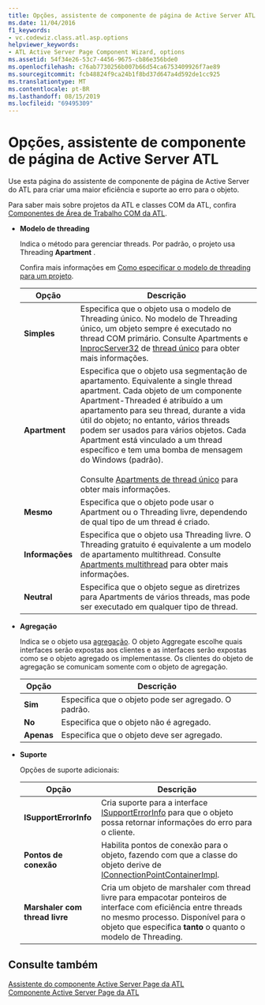 ```yaml
---
title: Opções, assistente de componente de página de Active Server ATL
ms.date: 11/04/2016
f1_keywords:
- vc.codewiz.class.atl.asp.options
helpviewer_keywords:
- ATL Active Server Page Component Wizard, options
ms.assetid: 54f34e26-53c7-4456-9675-cb86e356bde0
ms.openlocfilehash: c76ab7730256b007b66d54ca6753409926f7ae89
ms.sourcegitcommit: fcb48824f9ca24b1f8bd37d647a4d592de1cc925
ms.translationtype: MT
ms.contentlocale: pt-BR
ms.lasthandoff: 08/15/2019
ms.locfileid: "69495309"
---
```

# <a name="options-atl-active-server-page-component-wizard"></a>Opções, assistente de componente de página de Active Server ATL

Use esta página do assistente de componente de página de Active Server do ATL para criar uma maior eficiência e suporte ao erro para o objeto.

Para saber mais sobre projetos da ATL e classes COM da ATL, confira [Componentes de Área de Trabalho COM da ATL](../../atl/atl-com-desktop-components.md).

- **Modelo de threading**

   Indica o método para gerenciar threads. Por padrão, o projeto usa Threading **Apartment** .

   Confira mais informações em [Como especificar o modelo de threading para um projeto](../../atl/specifying-the-threading-model-for-a-project-atl.md).

   |Opção|Descrição|
   |------------|-----------------|
   |**Simples**|Especifica que o objeto usa o modelo de Threading único. No modelo de Threading único, um objeto sempre é executado no thread COM primário. Consulte Apartments e [InprocServer32](/windows/win32/com/inprocserver32) de [thread único](/windows/win32/com/single-threaded-apartments) para obter mais informações.|
   |**Apartment**|Especifica que o objeto usa segmentação de apartamento. Equivalente a single thread apartment. Cada objeto de um componente Apartment-Threaded é atribuído a um apartamento para seu thread, durante a vida útil do objeto; no entanto, vários threads podem ser usados para vários objetos. Cada Apartment está vinculado a um thread específico e tem uma bomba de mensagem do Windows (padrão).<br /><br /> Consulte [Apartments de thread único](/windows/win32/com/single-threaded-apartments) para obter mais informações.|
   |**Mesmo**|Especifica que o objeto pode usar o Apartment ou o Threading livre, dependendo de qual tipo de um thread é criado.|
   |**Informações**|Especifica que o objeto usa Threading livre. O Threading gratuito é equivalente a um modelo de apartamento multithread. Consulte [Apartments multithread](/windows/win32/com/multithreaded-apartments) para obter mais informações.|
   |**Neutral**|Especifica que o objeto segue as diretrizes para Apartments de vários threads, mas pode ser executado em qualquer tipo de thread.|

- **Agregação**

   Indica se o objeto usa [agregação](/windows/win32/com/aggregation). O objeto Aggregate escolhe quais interfaces serão expostas aos clientes e as interfaces serão expostas como se o objeto agregado os implementasse. Os clientes do objeto de agregação se comunicam somente com o objeto de agregação.

   |Opção|Descrição|
   |------------|-----------------|
   |**Sim**|Especifica que o objeto pode ser agregado. O padrão.|
   |**No**|Especifica que o objeto não é agregado.|
   |**Apenas**|Especifica que o objeto deve ser agregado.|

- **Suporte**

   Opções de suporte adicionais:

   |Opção|Descrição|
   |------------|-----------------|
   |**ISupportErrorInfo**|Cria suporte para a interface [ISupportErrorInfo](../../atl/reference/isupporterrorinfoimpl-class.md) para que o objeto possa retornar informações do erro para o cliente.|
   |**Pontos de conexão**|Habilita pontos de conexão para o objeto, fazendo com que a classe do objeto derive de [IConnectionPointContainerImpl](../../atl/reference/iconnectionpointcontainerimpl-class.md).|
   |**Marshaler com thread livre**|Cria um objeto de marshaler com thread livre para empacotar ponteiros de interface com eficiência entre threads no mesmo processo. Disponível para o objeto que especifica **tanto** o quanto o modelo de Threading.|

## <a name="see-also"></a>Consulte também

[Assistente do componente Active Server Page da ATL](../../atl/reference/atl-active-server-page-component-wizard.md)<br/>
[Componente Active Server Page da ATL](../../atl/reference/adding-an-atl-active-server-page-component.md)
